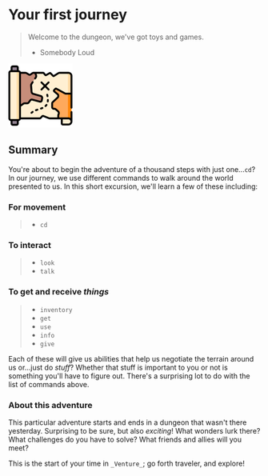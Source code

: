 # Your first journey

> Welcome to the dungeon, we've got toys and games.
> - Somebody Loud

![Map graphic detailing the path to an unknown X](.media/image.png)

## Summary

You're about to begin the adventure of a thousand steps with just one...`cd`? In our journey,
we use different commands to walk around the world presented to us. In this short excursion,
we'll learn a few of these including:

### For movement

> - `cd`

### To interact
> - `look`
> - `talk`

### To get and receive _things_
> - `inventory`
> - `get`
> - `use`
> - `info`
> - `give`

Each of these will give us abilities that help us negotiate the terrain around us
or...just do _stuff_? Whether that stuff is important to you or not is something
you'll have to figure out. There's a surprising lot to do with the list of commands
above. 

### About this adventure

This particular adventure starts and ends in a dungeon that wasn't there yesterday. Surprising
to be sure, but also _exciting_! What wonders lurk there? What challenges do you have to solve?
What friends and allies will you meet? 

This is the start of your time in `_Venture_`; go forth traveler, and explore!